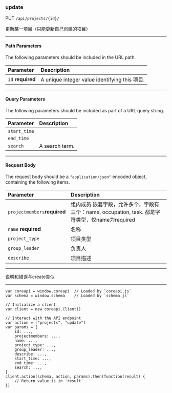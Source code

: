 ### update

PUT `/api/projects/{id}/`

更新某一项目（只能更新自己创建的项目）

---

#### Path Parameters

The following parameters should be included in the URL path.

| Parameter         | Description                                   |
| :---------------- | :-------------------------------------------- |
| `id` **required** | A unique integer value identifying this 项目. |

---

#### Query Parameters

The following parameters should be included as part of a URL query string.

| Parameter    | Description    |
| :----------- | :------------- |
| `start_time` |                |
| `end_time`   |                |
| `search`     | A search term. |

---

#### Request Body

The request body should be a `"application/json"` encoded object, containing the following items.

| Parameter                    | Description                                                  |
| :--------------------------- | :----------------------------------------------------------- |
| `projectmembers`**required** | 组内成员.嵌套字段，允许多个，字段有三个：name, occupation, task. 都是字符类型，仅name为required |
| `name` **required**          | 名称                                                         |
| `project_type`               | 项目类型                                                     |
| `group_leader`               | 负责人                                                       |
| `describe`                   | 项目描述                                                     |

---

说明和错误与create类似

---

```
var coreapi = window.coreapi  // Loaded by `coreapi.js`
var schema = window.schema    // Loaded by `schema.js`

// Initialize a client
var client = new coreapi.Client()

// Interact with the API endpoint
var action = ["projects", "update"]
var params = {
    id: ...,
    projectmembers: ...,
    name: ...,
    project_type: ...,
    group_leader: ...,
    describe: ...,
    start_time: ...,
    end_time: ...,
    search: ...,
}
client.action(schema, action, params).then(function(result) {
    // Return value is in 'result'
})
```